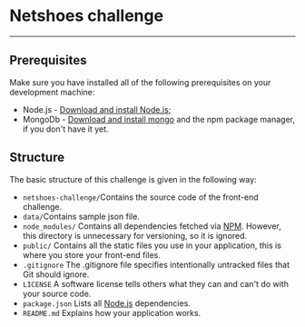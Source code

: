 # Netshoes challenge
--------------------

## Prerequisites

Make sure you have installed all of the following prerequisites on your development machine:

* Node.js - [Download and install Node.js](https://nodejs.org/en/download/);
* MongoDb - [Download and install mongo](https://docs.mongodb.com/manual/installation/) and the npm package manager, if you don't have it yet.

## Structure

The basic structure of this challenge is given in the following way:

* `netshoes-challenge/`Contains the source code of the front-end challenge.
* `data/`Contains sample json file.
* `node_modules/` Contains all dependencies fetched via [NPM](https://www.npmjs.org/). However, this directory is unnecessary for versioning, so it is ignored.
* `public/` Contains all the static files you use in your application, this is where you store your front-end files.
* `.gitignore` The .gitignore file specifies intentionally untracked files that Git should ignore.
* `LICENSE` A software license tells others what they can and can't do with your source code.
* `package.json` Lists all [Node.js](http://nodejs.org/) dependencies.
* `README.md` Explains how your application works.
